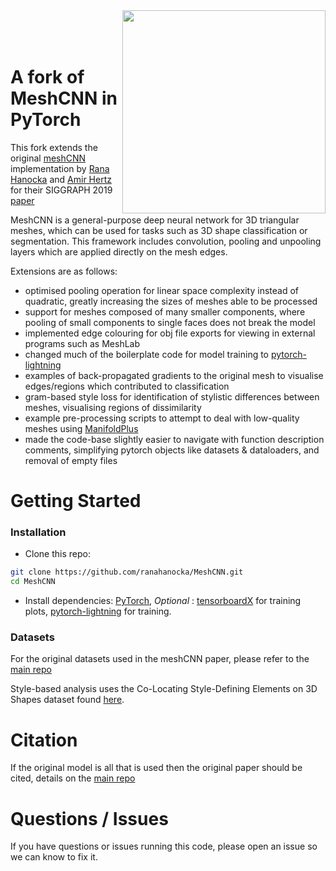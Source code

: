 <img src='docs/imgs/alien.gif' align="right" width=325>
<br><br><br>

# A fork of MeshCNN in PyTorch

This fork extends the original [meshCNN](https://github.com/ranahanocka/MeshCNN) implementation by [Rana Hanocka](https://www.cs.tau.ac.il/~hanocka/) and [Amir Hertz](http://pxcm.org/) for their SIGGRAPH 2019 [paper](https://bit.ly/meshcnn)

MeshCNN is a general-purpose deep neural network for 3D triangular meshes, which can be used for tasks such as 3D shape classification or segmentation. This framework includes convolution, pooling and unpooling layers which are applied directly on the mesh edges.

Extensions are as follows:
 - optimised pooling operation for linear space complexity instead of quadratic, greatly increasing the sizes of meshes able to be processed
 - support for meshes composed of many smaller components, where pooling of small components to single faces does not break the model
 - implemented edge colouring for obj file exports for viewing in external programs such as MeshLab
 - changed much of the boilerplate code for model training to [pytorch-lightning](https://github.com/PyTorchLightning/pytorch-lightning)
 - examples of back-propagated gradients to the original mesh to visualise edges/regions which contributed to classification
 - gram-based style loss for identification of stylistic differences between meshes, visualising regions of dissimilarity
 - example pre-processing scripts to attempt to deal with low-quality meshes using [ManifoldPlus](https://github.com/hjwdzh/ManifoldPlus)
 - made the code-base slightly easier to navigate with function description comments, simplifying pytorch objects like datasets & dataloaders, and removal of empty files



# Getting Started

### Installation
- Clone this repo:
```bash
git clone https://github.com/ranahanocka/MeshCNN.git
cd MeshCNN
```
- Install dependencies: [PyTorch](https://pytorch.org/), <i> Optional </i>: [tensorboardX](https://github.com/lanpa/tensorboardX) for training plots, [pytorch-lightning](https://github.com/PyTorchLightning/pytorch-lightning) for training.
  
### Datasets
For the original datasets used in the meshCNN paper, please refer to the [main repo](https://github.com/ranahanocka/MeshCNN)

Style-based analysis uses the Co-Locating Style-Defining Elements on 3D Shapes dataset found [here](http://vcc.szu.edu.cn/research/2017/style/).
<!---
```bash
bash ./scripts/shrec/get_data.sh
```

Run training (if using conda env first activate env e.g. ```source activate meshcnn```)
```bash
bash ./scripts/shrec/train.sh
```

To view the training loss plots, in another terminal run ```tensorboard --logdir runs``` and click [http://localhost:6006](http://localhost:6006).

Run test and export the intermediate pooled meshes:
```bash
bash ./scripts/shrec/test.sh
```

Visualize the network-learned edge collapses:
```bash
bash ./scripts/shrec/view.sh
```


An example of collapses for a mesh:

<img src="/docs/imgs/T252.png" width="450px"/> 

Note, you can also get pre-trained weights using bash ```./scripts/shrec/get_pretrained.sh```. 

In order to use the pre-trained weights, run ```train.sh``` which will compute and save the mean / standard deviation of the training data. 


### 3D Shape Segmentation on Humans
The same as above, to download the dataset / run train / get pretrained / run test / view
```bash
bash ./scripts/human_seg/get_data.sh
bash ./scripts/human_seg/train.sh
bash ./scripts/human_seg/get_pretrained.sh
bash ./scripts/human_seg/test.sh
bash ./scripts/human_seg/view.sh
```

Some segmentation result examples:

<img src="/docs/imgs/shrec__10_0.png" height="150px"/> <img src="/docs/imgs/shrec__14_0.png" height="150px"/> <img src="/docs/imgs/shrec__2_0.png" height="150px"/> 

### Additional Datasets
The same scripts also exist for COSEG segmentation in ```scripts/coseg_seg``` and cubes classification in ```scripts/cubes```. 

# More Info
Check out the [MeshCNN wiki](https://github.com/ranahanocka/MeshCNN/wiki) for more details. Specifically, see info on [segmentation](https://github.com/ranahanocka/MeshCNN/wiki/Segmentation) and [data processing](https://github.com/ranahanocka/MeshCNN/wiki/Data-Processing).
--->
# Citation
If the original model is all that is used then the original paper should be cited, details on the [main repo](https://github.com/ranahanocka/MeshCNN)


# Questions / Issues
If you have questions or issues running this code, please open an issue so we can know to fix it.
